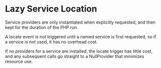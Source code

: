 # Lazy Service Location

Service providers are only instantiated when explicitly requested, and then kept for the duration of the PHP run.

A locate event is not triggered until a named service is first requested, so if a service is not used, it has no overhead cost.

If no providers for a service are installed, the locate trigger has little cost, and any subsequent calls go straight to a NullProvider that minimizes resource use.

